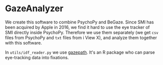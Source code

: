 # GazeAnalyzer

We create this software to combine PsychoPy and BeGaze. Since SMI has been acquired by Apple in 2016, we find it hard to use the eye tracker of SMI directly inside PsychoPy. Therefore we use them separately (we get `csv` files from PsychoPy and `txt` files from i View X), and analyze them together with this software.

In `utils/idf_reader.py` we use [gazepath](https://CRAN.R-project.org/package=gazepath). It's an R package who can parse eye-tracking data into fixations. 
